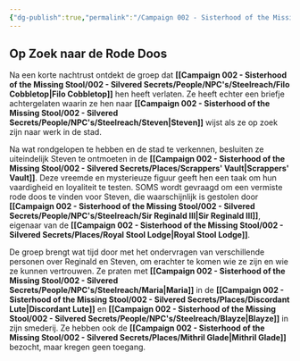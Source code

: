 ```yaml
---
{"dg-publish":true,"permalink":"/Campaign 002 - Sisterhood of the Missing Stool/002 - Silvered Secrets/Notes/Session recaps/010 Op Zoek naar de Rode Doos/"}
---
```


## Op Zoek naar de Rode Doos

Na een korte nachtrust ontdekt de groep dat **[[Campaign 002 - Sisterhood of the Missing Stool/002 - Silvered Secrets/People/NPC's/Steelreach/Filo Cobbletop\|Filo Cobbletop]]** hen heeft verlaten. Ze heeft echter een briefje achtergelaten waarin ze hen naar **[[Campaign 002 - Sisterhood of the Missing Stool/002 - Silvered Secrets/People/NPC's/Steelreach/Steven\|Steven]]** wijst als ze op zoek zijn naar werk in de stad.

Na wat rondgelopen te hebben en de stad te verkennen, besluiten ze uiteindelijk Steven te ontmoeten in de **[[Campaign 002 - Sisterhood of the Missing Stool/002 - Silvered Secrets/Places/Scrappers' Vault\|Scrappers' Vault]]**. Deze vreemde en mysterieuze figuur geeft hen een taak om hun vaardigheid en loyaliteit te testen. SOMS wordt gevraagd om een vermiste rode doos te vinden voor Steven, die waarschijnlijk is gestolen door **[[Campaign 002 - Sisterhood of the Missing Stool/002 - Silvered Secrets/People/NPC's/Steelreach/Sir Reginald III\|Sir Reginald III]]**, eigenaar van de **[[Campaign 002 - Sisterhood of the Missing Stool/002 - Silvered Secrets/Places/Royal Stool Lodge\|Royal Stool Lodge]]**.

De groep brengt wat tijd door met het ondervragen van verschillende personen over Reginald en Steven, om erachter te komen wie ze zijn en wie ze kunnen vertrouwen. Ze praten met **[[Campaign 002 - Sisterhood of the Missing Stool/002 - Silvered Secrets/People/NPC's/Steelreach/Maria\|Maria]]** in de **[[Campaign 002 - Sisterhood of the Missing Stool/002 - Silvered Secrets/Places/Discordant Lute\|Discordant Lute]]** en **[[Campaign 002 - Sisterhood of the Missing Stool/002 - Silvered Secrets/People/NPC's/Steelreach/Blayze\|Blayze]]** in zijn smederij. Ze hebben ook de **[[Campaign 002 - Sisterhood of the Missing Stool/002 - Silvered Secrets/Places/Mithril Glade\|Mithril Glade]]** bezocht, maar kregen geen toegang.